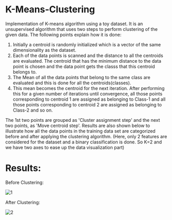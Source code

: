 # K-Means-Clustering
Implementation of K-means algorithm using a toy dataset. It is an unsupervised algorithm that uses two steps to perform clustering of the given data. The following points explain how it is done:
1. Initially a centroid is randomly initialized which is a vector of the same dimensionality as the dataset.
2. Each of the data points is scanned and the distance to all the centroids are evaluated. The centroid that has the minimum distance to the data point is chosen and the data point gets the classs that this centroid belongs to.
3. The Mean of all the data points that belong to the same class are evaluated and this is done for all the centroids(classes).
4. This mean becomes the centroid for the next iteration. After performing this for a given number of iterations until convergence, all those points corresponding to centroid 1 are assigned as belonging to Class-1 and all those points corresponding to centroid 2 are assigned as belonging to Class-2 and so on.

The 1st two points are grouped as 'Cluster assignment step' and the next two points, as 'Move centroid step'. Results are also shown below to illustrate how all the data points in the training data set are categorized before and after applying the clustering algorithm. (Here, only 2 features are considered for the dataset and a binary classification is done. So K=2 and we have two axes to ease up the data visualization part)

Results:
===========
Before Clustering:

![1](https://user-images.githubusercontent.com/30439795/41323545-994c9c88-6e74-11e8-986e-c2f8c615daf0.png)

After Clustering:

![2](https://user-images.githubusercontent.com/30439795/41323561-bab9461e-6e74-11e8-9bb3-6e9217775fa2.png)

